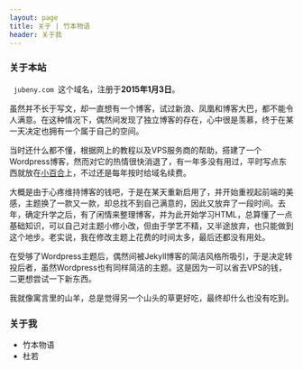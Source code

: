 ```yaml
---
layout: page 
title: 关于 | 竹本物语
header: 关于我
---
```

<h3>关于本站</h3>

` jubeny.com `这个域名，注册于**2015年1月3日**。

虽然并不长于写文，却一直想有一个博客，试过新浪、凤凰和博客大巴，都不能令人满意。在这种情况下，偶然间发现了独立博客的存在，心中很是羡慕，终于在某一天决定也拥有一个属于自己的空间。

当时还什么都不懂，根据网上的教程以及VPS服务商的帮助，搭建了一个Wordpress博客，然而对它的热情很快消退了，有一年多没有用过，平时写点东西就放在[小百合][1]上，不过还是每年按时给域名续费。

大概是由于心疼维持博客的钱吧，于是在某天重新启用了，并开始重视起前端的美感，主题换了一款又一款，却总找不到自己满意的，因此又放弃了一段时间。去年，确定升学之后，有了闲情来整理博客，并为此开始学习HTML，总算懂了一点基础知识，可以自己对主题小修小改，但由于学艺不精，又半途放弃，也只能做到这个地步。老实说，我在修改主题上花费的时间太多，最后还都没有用处。

在受够了Wordpress主题后，偶然间被Jekyll博客的简洁风格所吸引，于是决定转投后者，虽然Wordpress也有同样简洁的主题。这是因为一可以省去VPS的钱，二更想尝试一下新东西。

我就像寓言里的山羊，总是觉得另一个山头的草更好吃，最终却什么也没有吃到。

<h3>关于我</h3>

- 竹本物语
- 杜若

[1]:	bbs.nju.edu.cn